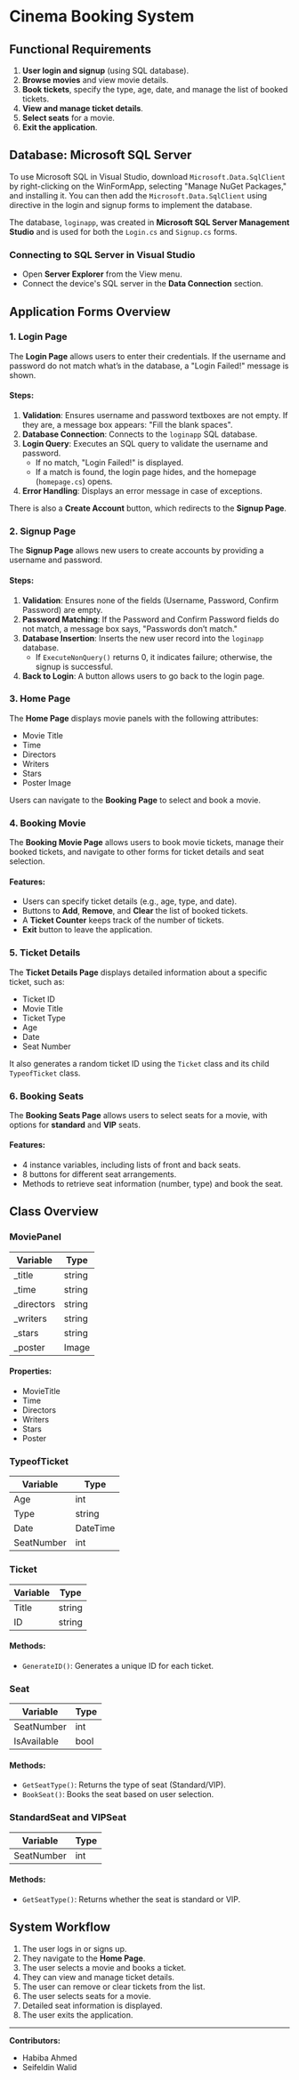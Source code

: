 # Cinema Booking System

## Functional Requirements

1. **User login and signup** (using SQL database).
2. **Browse movies** and view movie details.
3. **Book tickets**, specify the type, age, date, and manage the list of booked tickets.
4. **View and manage ticket details**.
5. **Select seats** for a movie.
6. **Exit the application**.

## Database: Microsoft SQL Server

To use Microsoft SQL in Visual Studio, download `Microsoft.Data.SqlClient` by right-clicking on the WinFormApp, selecting "Manage NuGet Packages," and installing it. You can then add the `Microsoft.Data.SqlClient` using directive in the login and signup forms to implement the database.

The database, `loginapp`, was created in **Microsoft SQL Server Management Studio** and is used for both the `Login.cs` and `Signup.cs` forms. 

### Connecting to SQL Server in Visual Studio

- Open **Server Explorer** from the View menu.
- Connect the device's SQL server in the **Data Connection** section.

## Application Forms Overview

### 1. Login Page

The **Login Page** allows users to enter their credentials. If the username and password do not match what’s in the database, a "Login Failed!" message is shown.

#### Steps:

1. **Validation**: Ensures username and password textboxes are not empty. If they are, a message box appears: "Fill the blank spaces".
2. **Database Connection**: Connects to the `loginapp` SQL database.
3. **Login Query**: Executes an SQL query to validate the username and password.
   - If no match, "Login Failed!" is displayed.
   - If a match is found, the login page hides, and the homepage (`homepage.cs`) opens.
4. **Error Handling**: Displays an error message in case of exceptions.

There is also a **Create Account** button, which redirects to the **Signup Page**.

### 2. Signup Page

The **Signup Page** allows new users to create accounts by providing a username and password.

#### Steps:

1. **Validation**: Ensures none of the fields (Username, Password, Confirm Password) are empty.
2. **Password Matching**: If the Password and Confirm Password fields do not match, a message box says, "Passwords don’t match."
3. **Database Insertion**: Inserts the new user record into the `loginapp` database.
   - If `ExecuteNonQuery()` returns 0, it indicates failure; otherwise, the signup is successful.
4. **Back to Login**: A button allows users to go back to the login page.

### 3. Home Page

The **Home Page** displays movie panels with the following attributes:

- Movie Title
- Time
- Directors
- Writers
- Stars
- Poster Image

Users can navigate to the **Booking Page** to select and book a movie.

### 4. Booking Movie

The **Booking Movie Page** allows users to book movie tickets, manage their booked tickets, and navigate to other forms for ticket details and seat selection.

#### Features:

- Users can specify ticket details (e.g., age, type, and date).
- Buttons to **Add**, **Remove**, and **Clear** the list of booked tickets.
- A **Ticket Counter** keeps track of the number of tickets.
- **Exit** button to leave the application.

### 5. Ticket Details

The **Ticket Details Page** displays detailed information about a specific ticket, such as:

- Ticket ID
- Movie Title
- Ticket Type
- Age
- Date
- Seat Number

It also generates a random ticket ID using the `Ticket` class and its child `TypeofTicket` class.

### 6. Booking Seats

The **Booking Seats Page** allows users to select seats for a movie, with options for **standard** and **VIP** seats.

#### Features:

- 4 instance variables, including lists of front and back seats.
- 8 buttons for different seat arrangements.
- Methods to retrieve seat information (number, type) and book the seat.

## Class Overview

### MoviePanel

| Variable       | Type    |
|----------------|---------|
| _title         | string  |
| _time          | string  |
| _directors     | string  |
| _writers       | string  |
| _stars         | string  |
| _poster        | Image   |

#### Properties:

- MovieTitle
- Time
- Directors
- Writers
- Stars
- Poster

### TypeofTicket

| Variable        | Type       |
|-----------------|------------|
| Age             | int        |
| Type            | string     |
| Date            | DateTime   |
| SeatNumber      | int        |

### Ticket

| Variable  | Type   |
|-----------|--------|
| Title     | string |
| ID        | string |

#### Methods:

- `GenerateID()`: Generates a unique ID for each ticket.

### Seat

| Variable     | Type   |
|--------------|--------|
| SeatNumber   | int    |
| IsAvailable  | bool   |

#### Methods:

- `GetSeatType()`: Returns the type of seat (Standard/VIP).
- `BookSeat()`: Books the seat based on user selection.

### StandardSeat and VIPSeat

| Variable       | Type   |
|----------------|--------|
| SeatNumber     | int    |

#### Methods:

- `GetSeatType()`: Returns whether the seat is standard or VIP.

## System Workflow

1. The user logs in or signs up.
2. They navigate to the **Home Page**.
3. The user selects a movie and books a ticket.
4. They can view and manage ticket details.
5. The user can remove or clear tickets from the list.
6. The user selects seats for a movie.
7. Detailed seat information is displayed.
8. The user exits the application.

---

**Contributors:**
- Habiba Ahmed 
- Seifeldin Walid 
